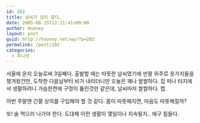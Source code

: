```yaml
---
id: 202
title: 날씨가 많이 춥다.
date: 2005-08-25T22:11:41+09:00
author: Hooney
layout: post
guid: http://hooney.net/wp/?p=202
permalink: /post/202
categories:
  - 후니넷
---
```

서울에 온지 오늘로써 3일째다. 출발할 때는 따뜻한 날씨였기에 반팔 위주로 옷가지들을 챙겨왔건만, 도착한 다음날부터 비가 내리더니만 오늘은 꽤나 쌀쌀하다. 집 떠나 타지에서 생활하려니 가슴한켠에 구멍이 뚫린것만 같은데, 날씨마저 쌀쌀하다. 쩝.

이번 주말엔 긴팔 상의를 구입해야 할 것 같다. 몸이 따뜻해지면, 마음도 따뜻해질까?

또! 술 먹으러 나가야 한다. 도대체 이런 생활이 몇일이나 지속될지.. 에구 힘들다.